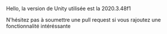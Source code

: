 Hello, la version de Unity utilisée est la 2020.3.48f1

N'hésitez pas à soumettre une pull request si vous rajoutez une fonctionnalité intéréssante
